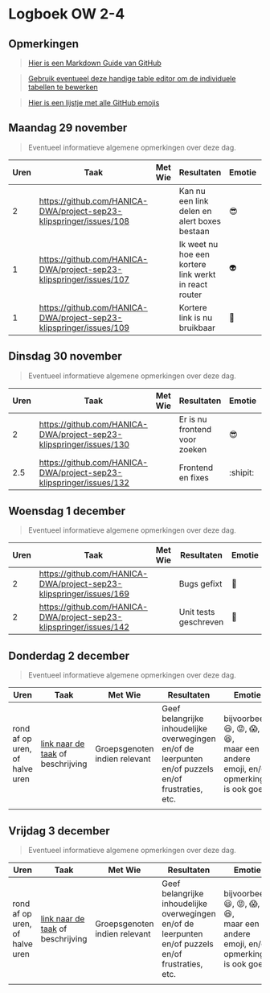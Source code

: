 # Logboek OW 2-4

## Opmerkingen

> [Hier is een Markdown Guide van GitHub](https://guides.github.com/features/mastering-markdown/)

> [Gebruik eventueel deze handige table editor om de individuele tabellen te bewerken](https://www.tablesgenerator.com/markdown_tables)

> [Hier is een lijstje met alle GitHub emojis](https://github.com/ikatyang/emoji-cheat-sheet/blob/master/README.md)

## Maandag 29 november

> Eventueel informatieve algemene opmerkingen over deze dag.

| Uren | Taak                                                                | Met Wie | Resultaten                                            | Emotie       | Link                                                              |
|------|---------------------------------------------------------------------|---------|-------------------------------------------------------|--------------|-------------------------------------------------------------------|
| 2    | https://github.com/HANICA-DWA/project-sep23-klipspringer/issues/108 |         | Kan nu een link delen en alert boxes bestaan          | :sunglasses: | https://github.com/HANICA-DWA/project-sep23-klipspringer/pull/155 |
| 1    | https://github.com/HANICA-DWA/project-sep23-klipspringer/issues/107 |         | Ik weet nu hoe een kortere link werkt in react router | :alien:      |                                                                   |
| 1    | https://github.com/HANICA-DWA/project-sep23-klipspringer/issues/109 |         | Kortere link is nu bruikbaar                          | :ghost:      | https://github.com/HANICA-DWA/project-sep23-klipspringer/pull/157 |


## Dinsdag 30 november

> Eventueel informatieve algemene opmerkingen over deze dag.

| Uren | Taak                                                                | Met Wie | Resultaten                    | Emotie       | Link                                                              |
|------|---------------------------------------------------------------------|---------|-------------------------------|--------------|-------------------------------------------------------------------|
| 2    | https://github.com/HANICA-DWA/project-sep23-klipspringer/issues/130 |         | Er is nu frontend voor zoeken | :sunglasses: | https://github.com/HANICA-DWA/project-sep23-klipspringer/pull/163 |
| 2.5  | https://github.com/HANICA-DWA/project-sep23-klipspringer/issues/132 |         | Frontend en fixes             | :shipit:     | https://github.com/HANICA-DWA/project-sep23-klipspringer/pull/163 |

## Woensdag 1 december

> Eventueel informatieve algemene opmerkingen over deze dag.

| Uren | Taak                                                                | Met Wie | Resultaten            | Emotie            | Link                                                              |
|------|---------------------------------------------------------------------|---------|-----------------------|-------------------|-------------------------------------------------------------------|
| 2    | https://github.com/HANICA-DWA/project-sep23-klipspringer/issues/169 |         | Bugs gefixt           | :cowboy_hat_face: | https://github.com/HANICA-DWA/project-sep23-klipspringer/pull/175 |
| 2    | https://github.com/HANICA-DWA/project-sep23-klipspringer/issues/142 |         | Unit tests geschreven | :star_struck:     | https://github.com/HANICA-DWA/project-sep23-klipspringer/pull/177 |

## Donderdag 2 december

> Eventueel informatieve algemene opmerkingen over deze dag.

| Uren | Taak  | Met Wie | Resultaten | Emotie | Link |
|---|---|---|---|---|---|
| rond af op uren, of halve uren | [link naar de taak](https://github.com/link-naar-de-taak) of beschrijving | Groepsgenoten indien relevant | Geef belangrijke inhoudelijke overwegingen en/of de leerpunten en/of puzzels en/of frustraties, etc.  |bijvoorbeeld <br />:smiley:, :rage:, :scream:, of :satisfied:, <br />maar een andere emoji, en/of opmerking is ook goed | [link naar de resultaten](https://github.com/link-naar-de-commit) |
| | | | | | |



## Vrijdag 3 december

> Eventueel informatieve algemene opmerkingen over deze dag.

| Uren | Taak  | Met Wie | Resultaten | Emotie | Link |
|---|---|---|---|---|---|
| rond af op uren, of halve uren | [link naar de taak](https://github.com/link-naar-de-taak) of beschrijving | Groepsgenoten indien relevant | Geef belangrijke inhoudelijke overwegingen en/of de leerpunten en/of puzzels en/of frustraties, etc.  |bijvoorbeeld <br />:smiley:, :rage:, :scream:, of :satisfied:, <br />maar een andere emoji, en/of opmerking is ook goed | [link naar de resultaten](https://github.com/link-naar-de-commit) |
| | | | | | |
